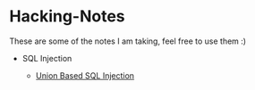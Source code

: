 # Hacking-Notes

These are some of the notes I am taking, feel free to use them :)

- SQL Injection

  - [Union Based SQL Injection](https://github.com/iinc0gnit0/Hacking-Notes/blob/master/Union_SQL_Injection.md)
